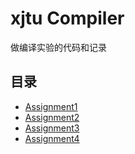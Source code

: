 # xjtu Compiler

做编译实验的代码和记录

## 目录

- [Assignment1](assignment1/)
- [Assignment2](assignment2/)
- [Assignment3](assignment3/)
- [Assignment4](assignment4/)

